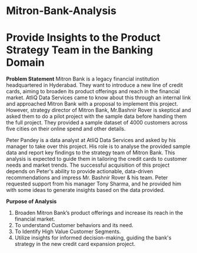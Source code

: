 # Mitron-Bank-Analysis

# Provide Insights to the Product Strategy Team in the Banking Domain﻿

**Problem Statement**
Mitron Bank is a legacy financial institution headquartered in Hyderabad. They want to introduce a new line of credit cards, aiming to broaden its product offerings and reach in the financial market.
AtliQ Data Services came to know about this through an internal link and approached Mitron Bank with a proposal to implement this project. However, strategy director of Mitron Bank, Mr.Bashnir Rover is skeptical and asked them to do a pilot project with the sample data before handing them the full project. They provided a sample dataset of 4000 customers across five cities on their online spend and other details.

Peter Pandey is a data analyst at AtliQ Data Services and asked by his manager to take over this project. His role is to analyse the provided sample data and report key findings to the strategy team of Mitron Bank. This analysis is expected to guide them in tailoring the credit cards to customer needs and market trends. The successful acquisition of this project depends on Peter's ability to provide actionable, data-driven recommendations and impress Mr. Bashnir Rover & his team. Peter requested support from his manager Tony Sharma, and he provided him with some ideas to generate insights based on the data provided.

**Purpose of Analysis**
1. Broaden Mitron Bank’s product offerings and increase its reach in the financial market.
2. To understand Customer behaviors and its need.
3. To Identify High Value Customer Segments.
4. Utilize insights for informed decision-making, guiding the bank's strategy in the new credit card expansion project.
